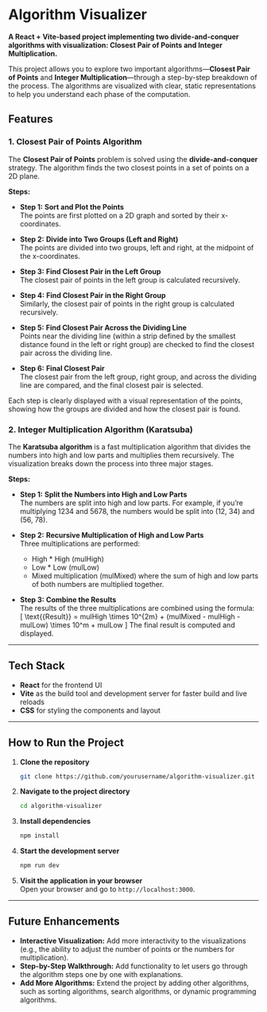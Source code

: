 # Algorithm Visualizer

**A React + Vite-based project implementing two divide-and-conquer algorithms with visualization: Closest Pair of Points and Integer Multiplication.**

This project allows you to explore two important algorithms—**Closest Pair of Points** and **Integer Multiplication**—through a step-by-step breakdown of the process. The algorithms are visualized with clear, static representations to help you understand each phase of the computation.

## Features

### 1. Closest Pair of Points Algorithm

The **Closest Pair of Points** problem is solved using the **divide-and-conquer** strategy. The algorithm finds the two closest points in a set of points on a 2D plane.

**Steps:**
- **Step 1:** **Sort and Plot the Points**  
  The points are first plotted on a 2D graph and sorted by their x-coordinates.

- **Step 2:** **Divide into Two Groups (Left and Right)**  
  The points are divided into two groups, left and right, at the midpoint of the x-coordinates.

- **Step 3:** **Find Closest Pair in the Left Group**  
  The closest pair of points in the left group is calculated recursively.

- **Step 4:** **Find Closest Pair in the Right Group**  
  Similarly, the closest pair of points in the right group is calculated recursively.

- **Step 5:** **Find Closest Pair Across the Dividing Line**  
  Points near the dividing line (within a strip defined by the smallest distance found in the left or right group) are checked to find the closest pair across the dividing line.

- **Step 6:** **Final Closest Pair**  
  The closest pair from the left group, right group, and across the dividing line are compared, and the final closest pair is selected.

Each step is clearly displayed with a visual representation of the points, showing how the groups are divided and how the closest pair is found.

### 2. Integer Multiplication Algorithm (Karatsuba)

The **Karatsuba algorithm** is a fast multiplication algorithm that divides the numbers into high and low parts and multiplies them recursively. The visualization breaks down the process into three major stages.

**Steps:**
- **Step 1:** **Split the Numbers into High and Low Parts**  
  The numbers are split into high and low parts. For example, if you’re multiplying 1234 and 5678, the numbers would be split into (12, 34) and (56, 78).

- **Step 2:** **Recursive Multiplication of High and Low Parts**  
  Three multiplications are performed:
  - High * High (mulHigh)
  - Low * Low (mulLow)
  - Mixed multiplication (mulMixed) where the sum of high and low parts of both numbers are multiplied together.

- **Step 3:** **Combine the Results**  
  The results of the three multiplications are combined using the formula:
  \[
  \text{{Result}} = mulHigh \times 10^{2m} + (mulMixed - mulHigh - mulLow) \times 10^m + mulLow
  \]
  The final result is computed and displayed.

---

## Tech Stack

- **React** for the frontend UI
- **Vite** as the build tool and development server for faster build and live reloads
- **CSS** for styling the components and layout

---

## How to Run the Project

1. **Clone the repository**  
   ```bash
   git clone https://github.com/yourusername/algorithm-visualizer.git
   ```

2. **Navigate to the project directory**  
   ```bash
   cd algorithm-visualizer
   ```

3. **Install dependencies**  
   ```bash
   npm install
   ```

4. **Start the development server**  
   ```bash
   npm run dev
   ```

5. **Visit the application in your browser**  
   Open your browser and go to `http://localhost:3000`.

---

## Future Enhancements

- **Interactive Visualization:** Add more interactivity to the visualizations (e.g., the ability to adjust the number of points or the numbers for multiplication).
- **Step-by-Step Walkthrough:** Add functionality to let users go through the algorithm steps one by one with explanations.
- **Add More Algorithms:** Extend the project by adding other algorithms, such as sorting algorithms, search algorithms, or dynamic programming algorithms.
